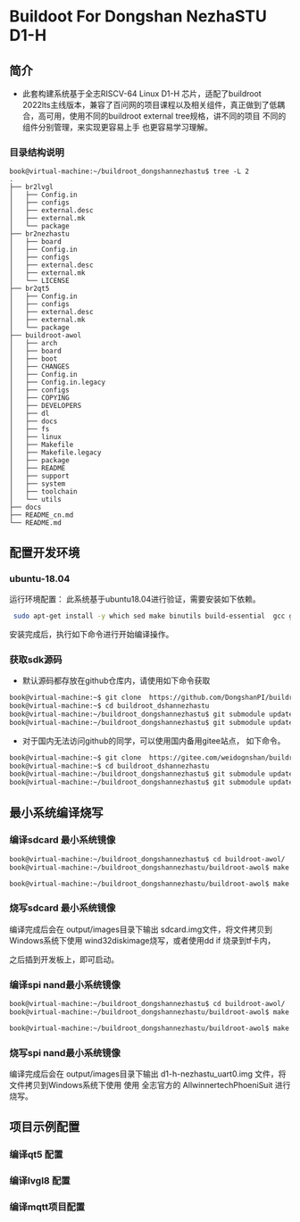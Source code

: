 # Buildoot For Dongshan NezhaSTU D1-H

## 简介

* 此套构建系统基于全志RISCV-64 Linux D1-H  芯片，适配了buildroot 2022lts主线版本，兼容了百问网的项目课程以及相关组件，真正做到了低耦合，高可用，使用不同的buildroot external tree规格，讲不同的项目 不同的组件分别管理，来实现更容易上手 也更容易学习理解。

### 目录结构说明

```bas
book@virtual-machine:~/buildroot_dongshannezhastu$ tree -L 2
.
├── br2lvgl
│   ├── Config.in
│   ├── configs
│   ├── external.desc
│   ├── external.mk
│   └── package
├── br2nezhastu
│   ├── board
│   ├── Config.in
│   ├── configs
│   ├── external.desc
│   ├── external.mk
│   └── LICENSE
├── br2qt5
│   ├── Config.in
│   ├── configs
│   ├── external.desc
│   ├── external.mk
│   └── package
├── buildroot-awol
│   ├── arch
│   ├── board
│   ├── boot
│   ├── CHANGES
│   ├── Config.in
│   ├── Config.in.legacy
│   ├── configs
│   ├── COPYING
│   ├── DEVELOPERS
│   ├── dl
│   ├── docs
│   ├── fs
│   ├── linux
│   ├── Makefile
│   ├── Makefile.legacy
│   ├── package
│   ├── README
│   ├── support
│   ├── system
│   ├── toolchain
│   └── utils
├── docs
├── README_cn.md
└── README.md
```

## 配置开发环境

### ubuntu-18.04

 运行环境配置： 此系统基于ubuntu18.04进行验证，需要安装如下依赖。

```bash
 sudo apt-get install -y which sed make binutils build-essential  gcc g++ bash patch gzip bzip2 perl  tar cpio unzip rsync file  bc wget python ncurses5  bazaar cvs git mercurial rsync scp subversion android-tools-mkbootimg
```

 安装完成后，执行如下命令进行开始编译操作。



### 获取sdk源码

* 默认源码都存放在github仓库内，请使用如下命令获取


```bash
book@virtual-machine:~$ git clone  https://github.com/DongshanPI/buildroot_dongshannezhastu
book@virtual-machine:~$ cd buildroot_dshannezhastu
book@virtual-machine:~/buildroot_dongshannezhastu$ git submodule update --init --recursive
book@virtual-machine:~/buildroot_dongshannezhastu$ git submodule update --recursive --remote
```



*  对于国内无法访问github的同学，可以使用国内备用gitee站点， 如下命令。

```bash
book@virtual-machine:~$ git clone  https://gitee.com/weidognshan/buildroot_dongshannezhastu
book@virtual-machine:~$ cd buildroot_dshannezhastu
book@virtual-machine:~/buildroot_dongshannezhastu$ git submodule update --init --recursive
book@virtual-machine:~/buildroot_dongshannezhastu$ git submodule update --recursive --remote
```



## 最小系统编译烧写

### 编译sdcard 最小系统镜像

```bash
book@virtual-machine:~/buildroot_dongshannezhastu$ cd buildroot-awol/
book@virtual-machine:~/buildroot_dongshannezhastu/buildroot-awol$ make  BR2_EXTERNAL="../br2lvgl  ../br2qt5 ../br2nezhastu"  dongshannezhastu_sdcard_core_defconfig

book@virtual-machine:~/buildroot_dongshannezhastu/buildroot-awol$ make 
```



### 烧写sdcard 最小系统镜像

编译完成后会在 output/images目录下输出 sdcard.img文件，将文件拷贝到Windows系统下使用 wind32diskimage烧写，或者使用dd if 烧录到tf卡内，

之后插到开发板上，即可启动。



### 编译spi nand最小系统镜像
```bash
book@virtual-machine:~/buildroot_dongshannezhastu$ cd buildroot-awol/
book@virtual-machine:~/buildroot_dongshannezhastu/buildroot-awol$ make  BR2_EXTERNAL="../br2lvgl  ../br2qt5 ../br2nezhastu"  dongshannezhastu_spinand_core_defconfig

book@virtual-machine:~/buildroot_dongshannezhastu/buildroot-awol$ make 
```




### 烧写spi nand最小系统镜像

编译完成后会在 output/images目录下输出 d1-h-nezhastu_uart0.img 文件，将文件拷贝到Windows系统下使用 使用 全志官方的  AllwinnertechPhoeniSuit 进行烧写。



## 项目示例配置

### 编译qt5 配置



### 编译lvgl8 配置



### 编译mqtt项目配置











